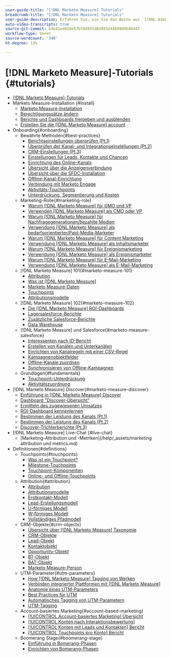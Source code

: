 ```yaml
---
user-guide-title: "[!DNL Marketo Measure] Tutorials"
breadcrumb-title: "[!DNL Marketo Measure] Tutorials"
user-guide-description: Erfahren Sie, wie Sie das Beste aus  [!DNL Adobe Marketo Measure]  (zuvor  [!DNL Bizible]) herausholen. Sehen Sie sich Tutorials zu Installation, Onboarding, Grundlagen und Definitionen an.
auto-video-transcripts: true
source-git-commit: bde41ed650e57bf84955d8d895e44699d9b48442
workflow-type: tm+mt
source-wordcount: '340'
ht-degree: 13%

---
```



# [!DNL Marketo Measure]-Tutorials {#tutorials}

+ [[!DNL Marketo Measure]-Tutorials](overview.md)
+ Marketo Measure-Installation {#install}
   + [Marketo Measure-Installation](/help/installing/install-production.md)
   + [Berechtigungssätze ändern](/help/installing/modify-permission-sets-production.md)
   + [Berichte und Dashboards freigeben und ausblenden](/help/installing/sharing-reports-production.md)
   + [Erstellen Sie die [!DNL Marketo Measure] account](/help/installing/creating-marketo-measure-account-production.md)
+ Onboarding{#onboarding}
   + Bewährte Methoden{#best-practices}
      + [Berichtseinstellungen überprüfen (Pt.1)](/help/onboarding/fundamentals/review-reporting-setting-pt1.md)
      + [Überprüfen der Kanal- und Integrationseinstellungen (Pt.2)](/help/onboarding/fundamentals/channel-integration-settings.md)
      + [CRM-Einstellungen (Pt.3)](/help/onboarding/fundamentals/crm-settings.md)
      + [Einstellungen für Leads, Kontakte und Chancen](/help/onboarding/fundamentals/leads-contacts-opps-settings.md)
      + [Einrichtung des Online-Kanals](/help/onboarding/fundamentals/online-channel-setup.md)
      + [Übersicht über die Anzeigenverbindung](/help/onboarding/fundamentals/ads-connection-overview.md)
      + [Übersicht über die SFDC-Installation](/help/onboarding/fundamentals/sfdc-installation-overview.md)
      + [Offline-Kanal-Einrichtung](/help/onboarding/fundamentals/offline-channel-setup.md)
      + [Verbindung mit Marketo Engage](/help/onboarding/fundamentals/connection-with-marketo-engage.md)
      + [Aktivitäts-Touchpoints](/help/onboarding/fundamentals/activity-touchpoints.md)
      + [Unterdrückung, Segmentierung und Kosten](/help/onboarding/fundamentals/suppression-segmentation-cost.md)
   + Marketing-Rolle{#marketing-role}
      + [Warum [!DNL Marketo Measure] für GMO und VP](/help/onboarding/marketing-role/cmo-and-vp-why.md)
      + [Verwenden [!DNL Marketo Measure] als CMO oder VP](/help/onboarding/marketing-role/cmo-and-vp-using.md)
      + [Warum [!DNL Marketo Measure] für Nachfragegenerationen/bezahlte Medien](/help/onboarding/marketing-role/demand-gen-why.md)
      + [Verwendung [!DNL Marketo Measure] als bedarfsorientierter/Paid-Media-Marketer](/help/onboarding/marketing-role/demand-gen-using.md)
      + [Warum [!DNL Marketo Measure] für Content Marketing](/help/onboarding/marketing-role/content-marketing-why.md)
      + [Verwendung [!DNL Marketo Measure] als Inhaltsmarketer](/help/onboarding/marketing-role/content-marketing-using.md)
      + [Warum [!DNL Marketo Measure] für Ereignismarketing](/help/onboarding/marketing-role/events-marketing-why.md)
      + [Verwendung [!DNL Marketo Measure] als Ereignismarketer](/help/onboarding/marketing-role/events-marketing-using.md)
      + [Warum [!DNL Marketo Measure] für E-Mail-Marketing](/help/onboarding/marketing-role/email-marketing-why.md)
      + [Verwendung [!DNL Marketo Measure] als E-Mail-Marketing](/help/onboarding/marketing-role/email-marketing-using.md)
   + [!DNL Marketo Measure] 101{#marketo-measure-101}
      + [Attribution](/help/onboarding/marketo-measure-101/what-is-attribution.md)
      + [Was ist [!DNL Marketo Measure]](/help/onboarding/marketo-measure-101/what-is-marketo-measure.md)
      + [Marketo Measure-Daten](/help/onboarding/marketo-measure-101/marketo-measure-data.md)
      + [Touchpoints](/help/onboarding/marketo-measure-101/touchpoints.md)
      + [Attributionsmodelle](/help/onboarding/marketo-measure-101/attribution-models.md)
   + [!DNL Marketo Measure] 102{#marketo-measure-102}
      + [Die [!DNL Marketo Measure] ROI-Dashboards](/help/onboarding/marketo-measure-102/roi-dashboards.md)
      + [Lagersalesforce-Berichte](/help/onboarding/marketo-measure-102/stock-salesforce-reports.md)
      + [Zusätzliche Salesforce-Berichte](/help/onboarding/marketo-measure-102/addtional-salesforce-reports.md)
      + [Data Warehouse](/help/onboarding/marketo-measure-102/data-warehouse.md)
   + [!DNL Marketo Measure] und Salesforce{#marketo-measure-salesforce}
      + [Interessenten nach ID-Bericht](/help/onboarding/marketo-measure-salesforce/leads-by-id-report.md)
      + [Erstellen von Kanälen und Unterkanälen](/help/onboarding/marketo-measure-salesforce/creating-channels-subchannels.md)
      + [Einrichten von Kanalregeln mit einer CSV-Regel](/help/onboarding/marketo-measure-salesforce/channel-rules-csv.md)
      + [Kampagnenobjektfelder](/help/onboarding/marketo-measure-salesforce/campaign-object-fields.md)
      + [Offline-Kanäle zuordnen](/help/onboarding/marketo-measure-salesforce/mapping-offline-channels.md)
      + [Synchronisieren von Offline-Kampagnen](/help/onboarding/marketo-measure-salesforce/syncing-offline-campaigns.md)
   + Grundlagen{#fundamentals}
      + [Touchpoint-Unterdrückung](/help/onboarding/marketo-measure-salesforce/touchpoint-suppression.md)
      + [Aktivitätszuordnung](/help/onboarding/fundamentals/activities-attribution.md)
+ [!DNL Marketo Measure] Discover{#marketo-measure-discover}
   + [Einführung in [!DNL Marketo Measure] Discover](/help/marketo-measure-discover/introduction-to-marketo-measure-discover.md)
   + [Dashboard &quot;Discover-Übersicht&quot;](/help/marketo-measure-discover/2023-discover-overview-dashboard.md)
   + [Ermitteln des zugewiesenen Umsatzes](/help/marketo-measure-discover/2023-discover-attributed-revenue.md)
   + [ROI-Dashboard kennenlernen](/help/marketo-measure-discover/2023-discover-roi-dashboard.md)
   + [Bestimmen der Leistung des Kanals (Pt.1)](/help/marketo-measure-discover/top-of-funnel-reporting.md)
   + [Bestimmen der Leistung des Kanals (Pt.2)](/help/marketo-measure-discover/determine-which-channel-is-performing.md)
   + [Discover-Trichterberichte (Pt.3)](/help/marketo-measure-discover/build-a-full-funnel-report-pt3.md)
+ [!DNL Marketo Measure] Live-Chat {#live-chat}
   + [Marketing-Attribution und -Metriken](/help/_assets/marketing attribution und metrics.md)
+ Definitionen{#definitions}
   + Touchpoints{#touchpoints}
      + [Was ist ein Touchpoint?](/help/definitions/touchpoints/what-is-a-touchpoint.md)
      + [Milestone-Touchpoints](/help/definitions/touchpoints/milestone-touchpoints.md)
      + [Touchpoint-Komponenten](/help/definitions/touchpoints/touchpoint-components.md)
      + [Online- und Offline-Touchpoints](/help/definitions/touchpoints/online-offline-touchpoints.md)
   + Attribution{#attribution}
      + [Attribution](/help/definitions/attribution/what-is-attribution.md)
      + [Attributionsmodelle](/help/definitions/attribution/attribution-models.md)
      + [Erstkontakt-Modell](/help/definitions/attribution/first-touch-model.md)
      + [Lead-Erstellungsmodell](/help/definitions/attribution/lead-creation-model.md)
      + [U-förmiges Modell](/help/definitions/attribution/u-shaped-model.md)
      + [W-förmiges Modell](/help/definitions/attribution/w-shaped-model.md)
      + [Vollständiges Pfadmodell](/help/definitions/attribution/full-path-model.md)
   + CRM-Objekte{#crm-objects}
      + [Übersicht über [!DNL Marketo Measure] Taxonomie](/help/definitions/crm-objects/taxonomy-overview.md)
      + [CRM-Objekte](/help/definitions/crm-objects/crm-objects.md)
      + [Lead-Objekt](/help/definitions/crm-objects/lead-object.md)
      + [Kontaktobjekt](/help/definitions/crm-objects/contact-object.md)
      + [Opportunity-Objekt](/help/definitions/crm-objects/opportunity-object.md)
      + [BT-Objekt](/help/definitions/crm-objects/bt-object.md)
      + [BAT-Objekt](/help/definitions/crm-objects/bat-object.md)
      + [Marketo Measure-Person](/help/definitions/crm-objects/marketo-measure-person.md)
   + UTM-Parameter{#utm-parameters}
      + [How [!DNL Marketo Measure] Tagging von Werken](/help/definitions/utm-parameters/how-marketo-measure-tagging-works.md)
      + [Verbinden integrierter Plattformen mit [!DNL Marketo Measure]](/help/definitions/utm-parameters/connecting-integrated-platforms-with-marketo-measure.md)
      + [Anatomie eines UTM-Parameters](/help/definitions/utm-parameters/anatomy-of-a-utm-parameter.md)
      + [Best Practices für UTM](/help/definitions/utm-parameters/utm-best-practices.md)
      + [Automatisches Tagging von UTM-Parametern](/help/definitions/utm-parameters/utm-parameter-auto-tagging-tools.md)
      + [UTM-Tagging](/help/definitions/utm-parameters/utm-tagging.md)
   + Account-basiertes Marketing{#account-based-marketing}
      + [[!UICONTROL Account-basiertes Marketing] Übersicht](/help/definitions/account-based-marketing/abm-overview.md)
      + [[!UICONTROL Konten nach Interaktionsbewertung]](/help/definitions/account-based-marketing/accounts-by-engagement-score.md)
      + [[!UICONTROL Konten mit Leads und Kontakten] Bericht](/help/definitions/account-based-marketing/accounts-with-leads-and-contacts.md)
      + [[!UICONTROL Touchpoints pro Konto] Bericht](/help/definitions/account-based-marketing/touchpoints-per-account-report.md)
   + Boomerang Stage{#boomerang-stage}
      + [Einführung in Bomerang-Phasen](/help/definitions/boomerang-stage/introduction-to-boomerang-stages.md)
      + [Einrichten von Bomerang-Phasen](/help/definitions/boomerang-stage/setting-up-boomerang-stages.md)
